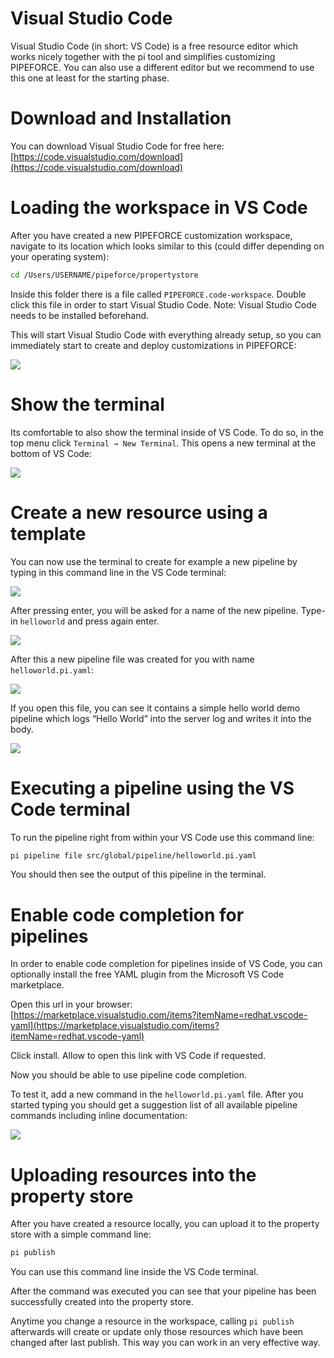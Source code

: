 # Visual Studio Code

Visual Studio Code (in short: VS Code) is a free resource editor which works nicely together with the pi tool and simplifies customizing PIPEFORCE. You can also use a different editor but we recommend to use this one at least for the starting phase.

# Download and Installation

You can download Visual Studio Code for free here: [https://code.visualstudio.com/download](https://code.visualstudio.com/download)

# Loading the workspace in VS Code

After you have created a new PIPEFORCE customization workspace, navigate to its location which looks similar to this (could differ depending on your operating system):

```bash
cd /Users/USERNAME/pipeforce/propertystore
```

Inside this folder there is a file called `PIPEFORCE.code-workspace`. Double click this file in order to start Visual Studio Code. Note: Visual Studio Code needs to be installed beforehand.

This will start Visual Studio Code with everything already setup, so you can immediately start to create and deploy customizations in PIPEFORCE:

![](../img/vs-code.png)

# Show the terminal

Its comfortable to also show the terminal inside of VS Code. To do so, in the top menu click `Terminal → New Terminal`. This opens a new terminal at the bottom of VS Code:

![](../img/vs-code1.png)

# Create a new resource using a template

You can now use the terminal to create for example a new pipeline by typing in this command line in the VS Code terminal:

![](../img/vscode-terminal.png)

After pressing enter, you will be asked for a name of the new pipeline. Type-in `helloworld` and press again enter.

![](../img/vscode-terminal1.png)

After this a new pipeline file was created for you with name `helloworld.pi.yaml`:

![](../img/vs-code2.png)

If you open this file, you can see it contains a simple hello world demo pipeline which logs “Hello World” into the server log and writes it into the body.

![](../img/vs-code3.png)

# Executing a pipeline using the VS Code terminal

To run the pipeline right from within your VS Code use this command line:

```bash
pi pipeline file src/global/pipeline/helloworld.pi.yaml
```

You should then see the output of this pipeline in the terminal.

# Enable code completion for pipelines

In order to enable code completion for pipelines inside of VS Code, you can optionally install the free YAML plugin from the Microsoft VS Code marketplace.

Open this url in your browser:  
[https://marketplace.visualstudio.com/items?itemName=redhat.vscode-yaml](https://marketplace.visualstudio.com/items?itemName=redhat.vscode-yaml)

Click install. Allow to open this link with VS Code if requested.

Now you should be able to use pipeline code completion.

To test it, add a new command in the `helloworld.pi.yaml` file. After you started typing you should get a suggestion list of all available pipeline commands including inline documentation:

![](../img/vs-code4.png)

# Uploading resources into the property store

After you have created a resource locally, you can upload it to the property store with a simple command line:

```bash
pi publish
```

You can use this command line inside the VS Code terminal.

After the command was executed you can see that your pipeline has been successfully created into the property store.

Anytime you change a resource in the workspace, calling `pi publish` afterwards will create or update only those resources which have been changed after last publish. This way you can work in an very effective way.
